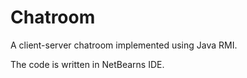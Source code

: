 # Chatroom

A client-server chatroom implemented using Java RMI.

The code is written in NetBearns IDE.
